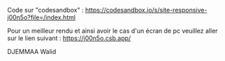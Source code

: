 Code sur "codesandbox" :
https://codesandbox.io/s/site-responsive-j00n5o?file=/index.html

Pour un meilleur rendu et ainsi avoir le cas d'un écran de pc veuillez aller sur le lien suivant :
https://j00n5o.csb.app/


DJEMMAA Walid